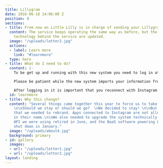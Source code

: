 ```yaml
---
title: Lillygram
date: 2016-06-18 14:06:00 Z
position: 0
sections:
- title: From now on Little Lilly is in charge of sending your Lillygrams
  content: The service keeps operating the same way as before, but the brand and the
    technology behind the service are updated.
  image: "/uploads/letter2.jpg"
  actions:
  - label: Learn more
    link: "#learnmore"
  type: hero
- title: What do I need to do?
  content: |-
    To be get up and running with this new system you need to log in at [www.littlelilly.no/login](/login), or use the button in the top right corner.

    Please be patient while the new system imports your information from the old system.

    After logging in it is important that you reconnect with Instagram by using the "Connect to Instagram" button.
  id: learnmore
- title: Why this change?
  content: "Several things came together this year to force us to take an active stance.
    \n\nShould we stay or should we go?  \nWe decided to stay! \n\nBut in order to
    that we needed to rebrand. Apps connected to Instagram are not allowed \"gram\"
    in their name.\n\nWe also needed to upgrade the system technically. The Instagram
    API we were using retired in June, and the BaaS software powering Lillygram will
    shut down in January."
  image: "/uploads/about4.jpg"
  background: primary
- id: gallery
  images:
  - url: "/uploads/letter1.jpg"
  - url: "/uploads/letter2.jpg"
layout: landing
---
```


